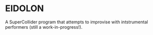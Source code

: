 # EIDOLON

A SuperCollider program that attempts to improvise with intstrumental performers (still a work-in-progress!).
